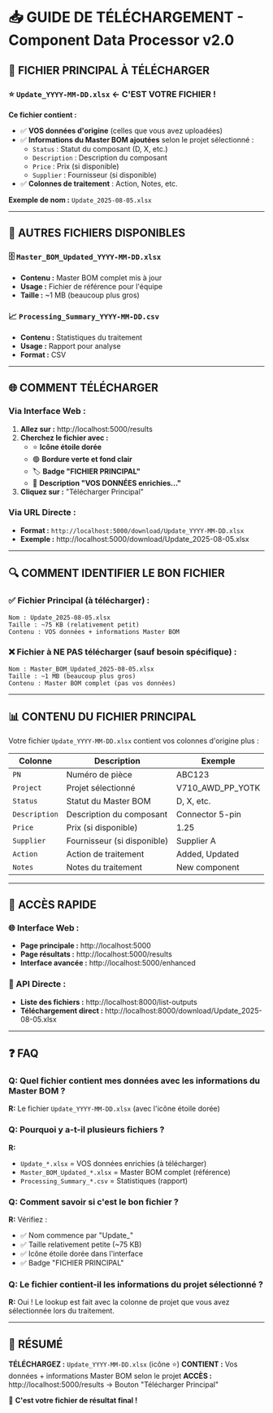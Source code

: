 # 📥 GUIDE DE TÉLÉCHARGEMENT - Component Data Processor v2.0

## 🎯 **FICHIER PRINCIPAL À TÉLÉCHARGER**

### ⭐ **`Update_YYYY-MM-DD.xlsx`** ← **C'EST VOTRE FICHIER !**

**Ce fichier contient :**
- ✅ **VOS données d'origine** (celles que vous avez uploadées)
- ✅ **Informations du Master BOM ajoutées** selon le projet sélectionné :
  - `Status` : Statut du composant (D, X, etc.)
  - `Description` : Description du composant
  - `Price` : Prix (si disponible)
  - `Supplier` : Fournisseur (si disponible)
- ✅ **Colonnes de traitement** : Action, Notes, etc.

**Exemple de nom :** `Update_2025-08-05.xlsx`

---

## 📁 **AUTRES FICHIERS DISPONIBLES**

### 🗄️ **`Master_BOM_Updated_YYYY-MM-DD.xlsx`**
- **Contenu :** Master BOM complet mis à jour
- **Usage :** Fichier de référence pour l'équipe
- **Taille :** ~1 MB (beaucoup plus gros)

### 📈 **`Processing_Summary_YYYY-MM-DD.csv`**
- **Contenu :** Statistiques du traitement
- **Usage :** Rapport pour analyse
- **Format :** CSV

---

## 🌐 **COMMENT TÉLÉCHARGER**

### **Via Interface Web :**
1. **Allez sur :** http://localhost:5000/results
2. **Cherchez le fichier avec :**
   - ⭐ **Icône étoile dorée**
   - 🟢 **Bordure verte et fond clair**
   - 🏷️ **Badge "FICHIER PRINCIPAL"**
   - 📝 **Description "VOS DONNÉES enrichies..."**
3. **Cliquez sur :** "Télécharger Principal"

### **Via URL Directe :**
- **Format :** `http://localhost:5000/download/Update_YYYY-MM-DD.xlsx`
- **Exemple :** http://localhost:5000/download/Update_2025-08-05.xlsx

---

## 🔍 **COMMENT IDENTIFIER LE BON FICHIER**

### ✅ **Fichier Principal (à télécharger) :**
```
Nom : Update_2025-08-05.xlsx
Taille : ~75 KB (relativement petit)
Contenu : VOS données + informations Master BOM
```

### ❌ **Fichier à NE PAS télécharger (sauf besoin spécifique) :**
```
Nom : Master_BOM_Updated_2025-08-05.xlsx
Taille : ~1 MB (beaucoup plus gros)
Contenu : Master BOM complet (pas vos données)
```

---

## 📊 **CONTENU DU FICHIER PRINCIPAL**

Votre fichier `Update_YYYY-MM-DD.xlsx` contient vos colonnes d'origine plus :

| Colonne | Description | Exemple |
|---------|-------------|---------|
| `PN` | Numéro de pièce | ABC123 |
| `Project` | Projet sélectionné | V710_AWD_PP_YOTK |
| `Status` | Statut du Master BOM | D, X, etc. |
| `Description` | Description du composant | Connector 5-pin |
| `Price` | Prix (si disponible) | 1.25 |
| `Supplier` | Fournisseur (si disponible) | Supplier A |
| `Action` | Action de traitement | Added, Updated |
| `Notes` | Notes du traitement | New component |

---

## 🚀 **ACCÈS RAPIDE**

### **🌐 Interface Web :**
- **Page principale :** http://localhost:5000
- **Page résultats :** http://localhost:5000/results
- **Interface avancée :** http://localhost:5000/enhanced

### **📡 API Directe :**
- **Liste des fichiers :** http://localhost:8000/list-outputs
- **Téléchargement direct :** http://localhost:8000/download/Update_2025-08-05.xlsx

---

## ❓ **FAQ**

### **Q: Quel fichier contient mes données avec les informations du Master BOM ?**
**R:** Le fichier `Update_YYYY-MM-DD.xlsx` (avec l'icône étoile dorée)

### **Q: Pourquoi y a-t-il plusieurs fichiers ?**
**R:** 
- `Update_*.xlsx` = VOS données enrichies (à télécharger)
- `Master_BOM_Updated_*.xlsx` = Master BOM complet (référence)
- `Processing_Summary_*.csv` = Statistiques (rapport)

### **Q: Comment savoir si c'est le bon fichier ?**
**R:** Vérifiez :
- ✅ Nom commence par "Update_"
- ✅ Taille relativement petite (~75 KB)
- ✅ Icône étoile dorée dans l'interface
- ✅ Badge "FICHIER PRINCIPAL"

### **Q: Le fichier contient-il les informations du projet sélectionné ?**
**R:** Oui ! Le lookup est fait avec la colonne de projet que vous avez sélectionnée lors du traitement.

---

## 🎯 **RÉSUMÉ**

**TÉLÉCHARGEZ :** `Update_YYYY-MM-DD.xlsx` (icône ⭐)
**CONTIENT :** Vos données + informations Master BOM selon le projet
**ACCÈS :** http://localhost:5000/results → Bouton "Télécharger Principal"

🎉 **C'est votre fichier de résultat final !**

